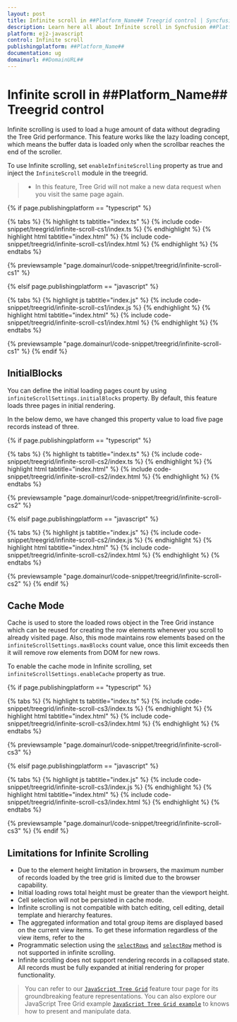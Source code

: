 ```yaml
---
layout: post
title: Infinite scroll in ##Platform_Name## Treegrid control | Syncfusion
description: Learn here all about Infinite scroll in Syncfusion ##Platform_Name## Treegrid control of Syncfusion Essential JS 2 and more.
platform: ej2-javascript
control: Infinite scroll 
publishingplatform: ##Platform_Name##
documentation: ug
domainurl: ##DomainURL##
---
```


# Infinite scroll in ##Platform_Name## Treegrid control

Infinite scrolling is used to load a huge amount of data without degrading the Tree Grid performance. This feature works like the lazy loading concept, which means the buffer data is loaded only when the scrollbar reaches the end of the scroller.

To use Infinite scrolling, set `enableInfiniteScrolling` property as true and inject the `InfiniteScroll` module in the treegrid.

> * In this feature, Tree Grid will not make a new data request when you visit the same page again.

{% if page.publishingplatform == "typescript" %}

 {% tabs %}
{% highlight ts tabtitle="index.ts" %}
{% include code-snippet/treegrid/infinite-scroll-cs1/index.ts %}
{% endhighlight %}
{% highlight html tabtitle="index.html" %}
{% include code-snippet/treegrid/infinite-scroll-cs1/index.html %}
{% endhighlight %}
{% endtabs %}
        
{% previewsample "page.domainurl/code-snippet/treegrid/infinite-scroll-cs1" %}

{% elsif page.publishingplatform == "javascript" %}

{% tabs %}
{% highlight js tabtitle="index.js" %}
{% include code-snippet/treegrid/infinite-scroll-cs1/index.js %}
{% endhighlight %}
{% highlight html tabtitle="index.html" %}
{% include code-snippet/treegrid/infinite-scroll-cs1/index.html %}
{% endhighlight %}
{% endtabs %}

{% previewsample "page.domainurl/code-snippet/treegrid/infinite-scroll-cs1" %}
{% endif %}

## InitialBlocks

You can define the initial loading pages count by using `infiniteScrollSettings.initialBlocks` property. By default, this feature loads three pages in initial rendering.

In the below demo, we have changed this property value to load five page records instead of three.

{% if page.publishingplatform == "typescript" %}

 {% tabs %}
{% highlight ts tabtitle="index.ts" %}
{% include code-snippet/treegrid/infinite-scroll-cs2/index.ts %}
{% endhighlight %}
{% highlight html tabtitle="index.html" %}
{% include code-snippet/treegrid/infinite-scroll-cs2/index.html %}
{% endhighlight %}
{% endtabs %}
        
{% previewsample "page.domainurl/code-snippet/treegrid/infinite-scroll-cs2" %}

{% elsif page.publishingplatform == "javascript" %}

{% tabs %}
{% highlight js tabtitle="index.js" %}
{% include code-snippet/treegrid/infinite-scroll-cs2/index.js %}
{% endhighlight %}
{% highlight html tabtitle="index.html" %}
{% include code-snippet/treegrid/infinite-scroll-cs2/index.html %}
{% endhighlight %}
{% endtabs %}

{% previewsample "page.domainurl/code-snippet/treegrid/infinite-scroll-cs2" %}
{% endif %}

## Cache Mode

Cache is used to store the loaded rows object in the Tree Grid instance which can be reused for creating the row elements whenever you scroll to already visited page. Also, this mode maintains row elements based on the `infiniteScrollSettings.maxBlocks` count value, once this limit exceeds then it will remove row elements from DOM for new rows.

To enable the cache mode in Infinite scrolling, set `infiniteScrollSettings.enableCache` property as true.

{% if page.publishingplatform == "typescript" %}

 {% tabs %}
{% highlight ts tabtitle="index.ts" %}
{% include code-snippet/treegrid/infinite-scroll-cs3/index.ts %}
{% endhighlight %}
{% highlight html tabtitle="index.html" %}
{% include code-snippet/treegrid/infinite-scroll-cs3/index.html %}
{% endhighlight %}
{% endtabs %}
        
{% previewsample "page.domainurl/code-snippet/treegrid/infinite-scroll-cs3" %}

{% elsif page.publishingplatform == "javascript" %}

{% tabs %}
{% highlight js tabtitle="index.js" %}
{% include code-snippet/treegrid/infinite-scroll-cs3/index.js %}
{% endhighlight %}
{% highlight html tabtitle="index.html" %}
{% include code-snippet/treegrid/infinite-scroll-cs3/index.html %}
{% endhighlight %}
{% endtabs %}

{% previewsample "page.domainurl/code-snippet/treegrid/infinite-scroll-cs3" %}
{% endif %}

## Limitations for Infinite Scrolling

* Due to the element height limitation in browsers, the maximum number of records loaded by the tree grid is limited due to the browser capability.
* Initial loading rows total height must be greater than the viewport height.
* Cell selection will not be persisted in cache mode.
* Infinite scrolling is not compatible with batch editing, cell editing, detail template and hierarchy features.
* The aggregated information and total group items are displayed based on the current view items. To get these information regardless of the view items, refer to the
* Programmatic selection using the [`selectRows`](../api/treegrid/#selectrows) and [`selectRow`](../api/treegrid/#selectrow) method is not supported in infinite scrolling.
* Infinite scrolling does not support rendering records in a collapsed state. All records must be fully expanded at initial rendering for proper functionality.

> You can refer to our [`JavaScript Tree Grid`](https://www.syncfusion.com/javascript-ui-controls/js-tree-grid) feature tour page for its groundbreaking feature representations. You can also explore our JavaScript Tree Grid example [`JavaScript Tree Grid example`](https://ej2.syncfusion.com/demos/#/bootstrap5/tree-grid/treegrid-overview.html) to knows how to present and manipulate data.
